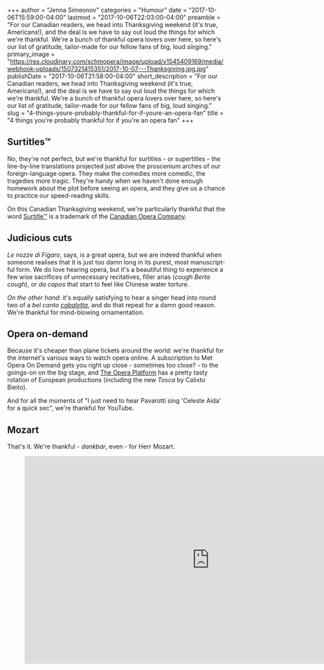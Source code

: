 +++
author = "Jenna Simeonov"
categories = "Humour"
date = "2017-10-06T15:59:00-04:00"
lastmod = "2017-10-06T22:03:00-04:00"
preamble = "For our Canadian readers, we head into Thanksgiving weekend (it's true, Americans!), and the deal is we have to say out loud the things for which we're thankful. We're a bunch of thankful opera lovers over here, so here's our list of gratitude, tailor-made for our fellow fans of big, loud singing."
primary_image = "https://res.cloudinary.com/schmopera/image/upload/v1545409169/media/webhook-uploads/1507321415351/2017-10-07---Thanksgiving.jpg.jpg"
publishDate = "2017-10-06T21:58:00-04:00"
short_description = "For our Canadian readers, we head into Thanksgiving weekend (it&#039;s true, Americans!), and the deal is we have to say out loud the things for which we&#039;re thankful. We&#039;re a bunch of thankful opera lovers over here, so here&#039;s our list of gratitude, tailor-made for our fellow fans of big, loud singing."
slug = "4-things-youre-probably-thankful-for-if-youre-an-opera-fan"
title = "4 things you&#039;re probably thankful for if you&#039;re an opera fan"
+++

## Surtitles™

No, they're not perfect, but we're thankful for surtitles - or supertitles - the line-by-line translations projected just above the proscenium arches of our foreign-language opera. They make the comedies more comedic, the tragedies more tragic. They're handy when we haven't done enough homework about the plot before seeing an opera, and they give us a chance to practice our speed-reading skills.

On this Canadian Thanksgiving weekend, we're particularly thankful that the word [Surtitle™](https://en.wikipedia.org/wiki/Surtitles) is a trademark of the [Canadian Opera Company](/scene/companies/canadian-opera-company/).

## Judicious cuts 

*Le nozze di Figaro*, says, is a great opera, but we are indeed thankful when someone realises that it is just too damn long in its purest, most manuscript-ful form. We do love hearing opera, but it's a beautiful thing to experience a few wise sacrifices of unnecessary recitatives, filler arias (*cough Berta cough*), or *da capos* that start to feel like Chinese water torture.

*On the other hand*: it's equally satisfying to hear a singer head into round two of a *bel canto [cabaletta](https://en.wikipedia.org/wiki/Cabaletta)*, and do that repeat for a damn good reason. We're thankful for mind-blowing ornamentation.

## Opera on-demand

Because it's cheaper than plane tickets around the world: we're thankful for the internet's various ways to watch opera online. A subscription to Met Opera On Demand gets you right up close - sometimes too close? - to the goings-on on the big stage, and [The Opera Platform](http://www.theoperaplatform.eu/) has a pretty tasty rotation of European productions (including the new *Tosca* by Calixto Bieito). 

And for all the moments of "I just need to hear Pavarotti sing 'Celeste Aida' for a quick sec", we're thankful for YouTube.

## Mozart

That's it. We're thankful - *dankbar*, even - for Herr Mozart.

<figure data-type="video">
<iframe width="854" height="480" src="https://www.youtube.com/embed/09rX9bDpVew" frameborder="0" allowfullscreen></iframe>
</figure>
